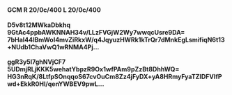 #### GCM R 20/0c/400 L 20/0c/400
**D5v8t12MWkaDbkhq**<br/>**9GtAc4ppbAWKNNAH34v/LLzFVGjW2Wy7wwqcUsre9DA=**<br/>**7bHaI44lBmWoI4mvZiRkxW/q4JqyuzHWRk1kTrQr7dMnkEgLsmifiqN6t13+NUdb1ChaVwQ1wRNMA4Pj...**<br/><br/>
**ggR3y5I7ghNVjCF7**<br/>**5UDmjRLjKKK5wehatYbpzR9Ox1wfPAm9pZzBt8DhhWQ=**<br/>**HG3nRqK/8LtfpSOnqqoS67cvOuCm8Zz4jFyDX+yA8HRmyFyaTZIDFVIfPwd+EkkR0HI/qenYWBEV9pwL...**